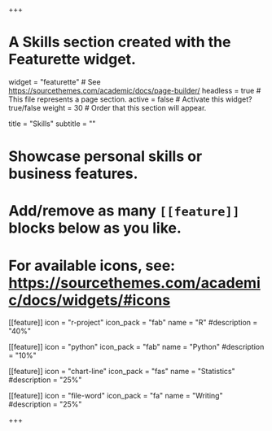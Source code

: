 +++
# A Skills section created with the Featurette widget.
widget = "featurette"  # See https://sourcethemes.com/academic/docs/page-builder/
headless = true  # This file represents a page section.
active = false  # Activate this widget? true/false
weight = 30  # Order that this section will appear.

title = "Skills"
subtitle = ""

# Showcase personal skills or business features.
# 
# Add/remove as many `[[feature]]` blocks below as you like.
# 
# For available icons, see: https://sourcethemes.com/academic/docs/widgets/#icons

[[feature]]
  icon = "r-project"
  icon_pack = "fab"
  name = "R"
  #description = "40%"
  
[[feature]]
  icon = "python"
  icon_pack = "fab"
  name = "Python"
  #description = "10%"
  
[[feature]]
  icon = "chart-line"
  icon_pack = "fas"
  name = "Statistics"
  #description = "25%"
  
[[feature]]
  icon = "file-word"
  icon_pack = "fa"
  name = "Writing"
  #description = "25%"

+++
